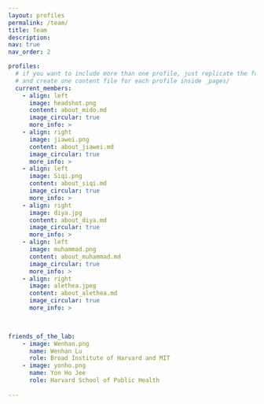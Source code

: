```yaml
---
layout: profiles
permalink: /team/
title: Team
description: 
nav: true
nav_order: 2

profiles:
  # if you want to include more than one profile, just replicate the following block
  # and create one content file for each profile inside _pages/
  current_members:
    - align: left
      image: headshot.png
      content: about_mido.md
      image_circular: true
      more_info: >
    - align: right
      image: jiawei.png
      content: about_jiawei.md
      image_circular: true
      more_info: >
    - align: left
      image: Siqi.png
      content: about_siqi.md
      image_circular: true
      more_info: >
    - align: right
      image: diya.jpg
      content: about_diya.md
      image_circular: true
      more_info: >
    - align: left
      image: muhammad.png
      content: about_muhammad.md
      image_circular: true
      more_info: >
    - align: right
      image: alethea.jpeg
      content: about_alethea.md
      image_circular: true
      more_info: >

        

friends_of_the_lab:
    - image: Wenhan.png
      name: Wenhan Lu
      role: Broad Institute of Harvard and MIT
    - image: yonho.png
      name: Yon Ho Jee
      role: Harvard School of Public Health
    
---
```

